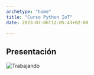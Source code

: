 ```yaml
---
archetype: "home"
title: "Curso Python IoT"
date: 2023-07-06T12:05:43+02:00

---
```


## Presentación

![Trabajando](https://thumbs.gfycat.com/BabyishFailingAngelfish-size_restricted.gif)